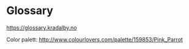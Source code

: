 # Glossary

https://glossary.kradalby.no

Color palett:
http://www.colourlovers.com/palette/159853/Pink_Parrot
